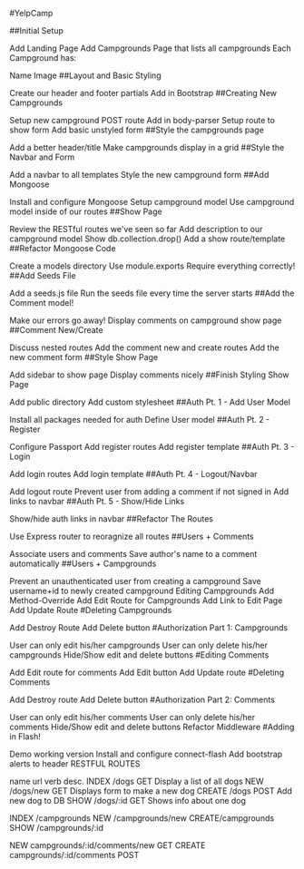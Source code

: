 #YelpCamp

##Initial Setup

Add Landing Page
Add Campgrounds Page that lists all campgrounds
Each Campground has:

Name
Image
##Layout and Basic Styling

Create our header and footer partials
Add in Bootstrap
##Creating New Campgrounds

Setup new campground POST route
Add in body-parser
Setup route to show form
Add basic unstyled form
##Style the campgrounds page

Add a better header/title
Make campgrounds display in a grid
##Style the Navbar and Form

Add a navbar to all templates
Style the new campground form
##Add Mongoose

Install and configure Mongoose
Setup campground model
Use campground model inside of our routes
##Show Page

Review the RESTful routes we've seen so far
Add description to our campground model
Show db.collection.drop()
Add a show route/template
##Refactor Mongoose Code

Create a models directory
Use module.exports
Require everything correctly!
##Add Seeds File

Add a seeds.js file
Run the seeds file every time the server starts
##Add the Comment model!

Make our errors go away!
Display comments on campground show page
##Comment New/Create

Discuss nested routes
Add the comment new and create routes
Add the new comment form
##Style Show Page

Add sidebar to show page
Display comments nicely
##Finish Styling Show Page

Add public directory
Add custom stylesheet
##Auth Pt. 1 - Add User Model

Install all packages needed for auth
Define User model
##Auth Pt. 2 - Register

Configure Passport
Add register routes
Add register template
##Auth Pt. 3 - Login

Add login routes
Add login template
##Auth Pt. 4 - Logout/Navbar

Add logout route
Prevent user from adding a comment if not signed in
Add links to navbar
##Auth Pt. 5 - Show/Hide Links

Show/hide auth links in navbar
##Refactor The Routes

Use Express router to reoragnize all routes
##Users + Comments

Associate users and comments
Save author's name to a comment automatically
##Users + Campgrounds

Prevent an unauthenticated user from creating a campground
Save username+id to newly created campground
Editing Campgrounds
Add Method-Override
Add Edit Route for Campgrounds
Add Link to Edit Page
Add Update Route
#Deleting Campgrounds

Add Destroy Route
Add Delete button
#Authorization Part 1: Campgrounds

User can only edit his/her campgrounds
User can only delete his/her campgrounds
Hide/Show edit and delete buttons
#Editing Comments

Add Edit route for comments
Add Edit button
Add Update route
#Deleting Comments

Add Destroy route
Add Delete button
#Authorization Part 2: Comments

User can only edit his/her comments
User can only delete his/her comments
Hide/Show edit and delete buttons
Refactor Middleware
#Adding in Flash!

Demo working version
Install and configure connect-flash
Add bootstrap alerts to header
RESTFUL ROUTES

name url verb desc.
INDEX /dogs GET Display a list of all dogs NEW /dogs/new GET Displays form to make a new dog CREATE /dogs POST Add new dog to DB SHOW /dogs/:id GET Shows info about one dog

INDEX /campgrounds NEW /campgrounds/new CREATE/campgrounds SHOW /campgrounds/:id

NEW campgrounds/:id/comments/new GET CREATE campgrounds/:id/comments POST
